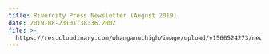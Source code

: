 ```yaml
---
title: Rivercity Press Newsletter (August 2019)
date: 2019-08-23T01:38:36.200Z
file: >-
  https://res.cloudinary.com/whanganuihigh/image/upload/v1566524273/newsletters/AUGUST_2019_rivercity_press_Smaller.ai
---
```


